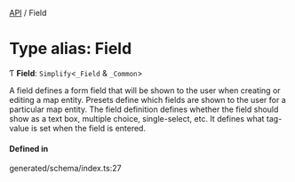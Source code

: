 [API](../README.md) / Field

# Type alias: Field

Ƭ **Field**: `Simplify`<`_Field` & `_Common`\>

A field defines a form field that will be shown to the user when creating or editing a map entity. Presets define which fields are shown to the user for a particular map entity. The field definition defines whether the field should show as a text box, multiple choice, single-select, etc. It defines what tag-value is set when the field is entered.

#### Defined in

generated/schema/index.ts:27
